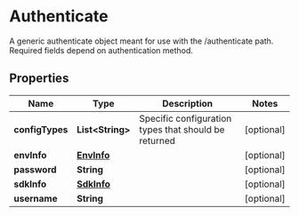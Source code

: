 

# Authenticate

A generic authenticate object meant for use with the /authenticate path. Required fields depend on authentication method.

## Properties

| Name | Type | Description | Notes |
|------------ | ------------- | ------------- | -------------|
|**configTypes** | **List&lt;String&gt;** | Specific configuration types that should be returned |  [optional] |
|**envInfo** | [**EnvInfo**](EnvInfo.md) |  |  [optional] |
|**password** | **String** |  |  [optional] |
|**sdkInfo** | [**SdkInfo**](SdkInfo.md) |  |  [optional] |
|**username** | **String** |  |  [optional] |



